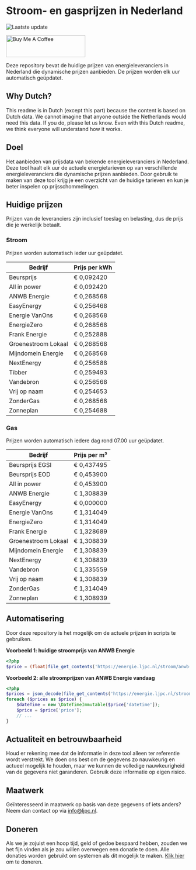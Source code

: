 # Stroom- en gasprijzen in Nederland

![Laatste update](https://img.shields.io/badge/laatste%20update-2025--02--25%2002%3A00%20CET-brightgreen)

<a href="https://www.buymeacoffee.com/Lars-" target="_blank"><img src="https://cdn.buymeacoffee.com/buttons/v2/default-orange.png" alt="Buy Me A Coffee" height="60" style="height: 60px !important;width: 217px !important;" ></a>

Deze repository bevat de huidige prijzen van energieleveranciers in Nederland die dynamische prijzen aanbieden. De prijzen worden elk uur automatisch geüpdatet.

## Why Dutch?

This readme is in Dutch (except this part) because the content is based on Dutch data. We cannot imagine that anyone outside the Netherlands would need this data. If you do, please let us know. Even with this Dutch readme, we think
everyone will understand how it works.

## Doel

Het aanbieden van prijsdata van bekende energieleveranciers in Nederland. Deze tool haalt elk uur de actuele energietarieven op van verschillende energieleveranciers die dynamische prijzen aanbieden. Door gebruik te maken van deze tool
krijg je een overzicht van de huidige tarieven en kun je beter inspelen op prijsschommelingen.

## Huidige prijzen

Prijzen van de leveranciers zijn inclusief toeslag en belasting, dus de prijs die je werkelijk betaalt.

### Stroom

Prijzen worden automatisch ieder uur geüpdatet.

 Bedrijf | Prijs per kWh 
---------|---------------
Beursprijs | € 0,092420
All in power | € 0,092420
ANWB Energie | € 0,268568
EasyEnergy | € 0,256468
Energie VanOns | € 0,268568
EnergieZero | € 0,268568
Frank Energie | € 0,252888
Groenestroom Lokaal | € 0,268568
Mijndomein Energie | € 0,268568
NextEnergy | € 0,256588
Tibber | € 0,259493
Vandebron | € 0,256568
Vrij op naam | € 0,254653
ZonderGas | € 0,268568
Zonneplan | € 0,254688


### Gas

Prijzen worden automatisch iedere dag rond 07.00 uur geüpdatet.

 Bedrijf | Prijs per m³ 
---------|--------------
Beursprijs EGSI | € 0,437495
Beursprijs EOD | € 0,453900
All in power | € 0,453900
ANWB Energie | € 1,308839
EasyEnergy | € 0,000000
Energie VanOns | € 1,314049
EnergieZero | € 1,314049
Frank Energie | € 1,328689
Groenestroom Lokaal | € 1,308839
Mijndomein Energie | € 1,308839
NextEnergy | € 1,308839
Vandebron | € 1,335559
Vrij op naam | € 1,308839
ZonderGas | € 1,314049
Zonneplan | € 1,308939


## Automatisering

Door deze repository is het mogelijk om de actuele prijzen in scripts te gebruiken.

**Voorbeeld 1: huidige stroomprijs van ANWB Energie**

```php
<?php
$price = (float)file_get_contents('https://energie.ljpc.nl/stroom/anwb-energie-nu.txt');

```

**Voorbeeld 2: alle stroomprijzen van ANWB Energie vandaag**

```php
<?php
$prices = json_decode(file_get_contents('https://energie.ljpc.nl/stroom/all-in-power-vandaag.json'),true);
foreach ($prices as $price) {
    $dateTime = new \DateTimeImmutable($price['datetime']);
    $price = $price['price'];
    // ...
}
```

## Actualiteit en betrouwbaarheid

Houd er rekening mee dat de informatie in deze tool alleen ter referentie wordt verstrekt. We doen ons best om de gegevens zo nauwkeurig en actueel mogelijk te houden, maar we kunnen de volledige nauwkeurigheid van de gegevens niet
garanderen. Gebruik deze informatie op eigen risico.

## Maatwerk

Geïnteresseerd in maatwerk op basis van deze gegevens of iets anders? Neem dan contact op
via [info@ljpc.nl](mailto:info@ljpc.nl?subject=Energie%20prijzen).

## Doneren

Als we je zojuist een hoop tijd, geld of gedoe bespaard hebben, zouden we het fijn vinden als je zou willen overwegen een
donatie te doen. Alle donaties worden gebruikt om systemen als dit mogelijk te
maken. [Klik hier](https://www.buymeacoffee.com/Lars-) om te doneren.
